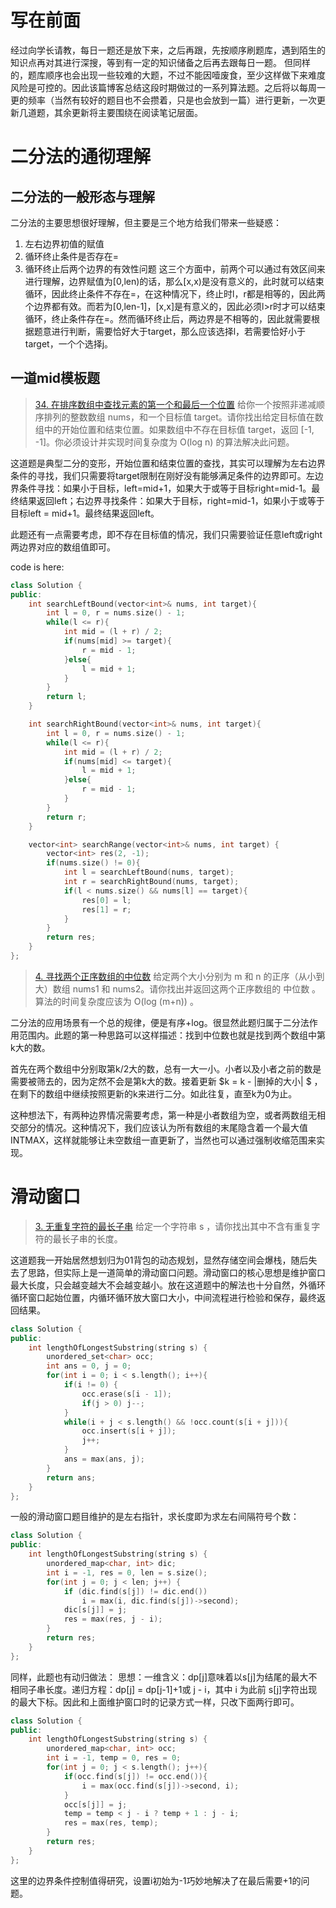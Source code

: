 # 写在前面
经过向学长请教，每日一题还是放下来，之后再跟，先按顺序刷题库，遇到陌生的知识点再对其进行深搜，等到有一定的知识储备之后再去跟每日一题。
但同样的，题库顺序也会出现一些较难的大题，不过不能因噎废食，至少这样做下来难度风险是可控的。因此该篇博客总结这段时期做过的一系列算法题。之后将以每周一更的频率（当然有较好的题目也不会攒着，只是也会放到一篇）进行更新，一次更新几道题，其余更新将主要围绕在阅读笔记层面。

# 二分法的通彻理解
## 二分法的一般形态与理解
二分法的主要思想很好理解，但主要是三个地方给我们带来一些疑惑：
1. 左右边界初值的赋值
2. 循环终止条件是否存在=
3. 循环终止后两个边界的有效性问题
这三个方面中，前两个可以通过有效区间来进行理解，边界赋值为[0,len)的话，那么[x,x)是没有意义的，此时就可以结束循环，因此终止条件不存在=，在这种情况下，终止时l，r都是相等的，因此两个边界都有效。而若为[0,len-1]，[x,x]是有意义的，因此必须l>r时才可以结束循环，终止条件存在=。然而循环终止后，两边界是不相等的，因此就需要根据题意进行判断，需要恰好大于target，那么应该选择l，若需要恰好小于target，一个个选择j。
## 一道mid模板题
>[34. 在排序数组中查找元素的第一个和最后一个位置](https://leetcode.cn/problems/find-first-and-last-position-of-element-in-sorted-array/)
>给你一个按照非递减顺序排列的整数数组 nums，和一个目标值 target。请你找出给定目标值在数组中的开始位置和结束位置。如果数组中不存在目标值 target，返回 [-1, -1]。你必须设计并实现时间复杂度为 O(log n) 的算法解决此问题。

这道题是典型二分的变形，开始位置和结束位置的查找，其实可以理解为左右边界条件的寻找，我们只需要将target限制在刚好没有能够满足条件的边界即可。左边界条件寻找：如果小于目标，left=mid+1，如果大于或等于目标right=mid-1。最终结果返回left；右边界寻找条件：如果大于目标，right=mid-1，如果小于或等于目标left = mid+1。最终结果返回left。

此题还有一点需要考虑，即不存在目标值的情况，我们只需要验证任意left或right两边界对应的数组值即可。

code is here:
```cpp
class Solution {
public:
    int searchLeftBound(vector<int>& nums, int target){
        int l = 0, r = nums.size() - 1;
        while(l <= r){
            int mid = (l + r) / 2;
            if(nums[mid] >= target){
                r = mid - 1;
            }else{
                l = mid + 1;
            }
        }
        return l;
    }

    int searchRightBound(vector<int>& nums, int target){
        int l = 0, r = nums.size() - 1;
        while(l <= r){
            int mid = (l + r) / 2;
            if(nums[mid] <= target){
                l = mid + 1;
            }else{
                r = mid - 1;
            }
        }
        return r;
    }

    vector<int> searchRange(vector<int>& nums, int target) {
        vector<int> res(2, -1);
        if(nums.size() != 0){
            int l = searchLeftBound(nums, target);
            int r = searchRightBound(nums, target);
            if(l < nums.size() && nums[l] == target){
                res[0] = l;
                res[1] = r;
            }
        }
        return res;
    }
};
```
>[4. 寻找两个正序数组的中位数](https://leetcode.cn/problems/median-of-two-sorted-arrays/)
>给定两个大小分别为 m 和 n 的正序（从小到大）数组 nums1 和 nums2。请你找出并返回这两个正序数组的 中位数 。算法的时间复杂度应该为 O(log (m+n)) 。

二分法的应用场景有一个总的规律，便是有序+log。很显然此题归属于二分法作用范围内。此题的第一种思路可以这样描述：找到中位数也就是找到两个数组中第k大的数。

首先在两个数组中分别取第k/2大的数，总有一大一小。小者以及小者之前的数是需要被筛去的，因为定然不会是第k大的数。接着更新 $k = k - |删掉的大小| $ ，在剩下的数组中继续按照更新的k来进行二分。如此往复，直至k为0为止。

这种想法下，有两种边界情况需要考虑，第一种是小者数组为空，或者两数组无相交部分的情况。这种情况下，我们应该认为所有数组的末尾隐含着一个最大值INTMAX，这样就能够让未空数组一直更新了，当然也可以通过强制收缩范围来实现。


# 滑动窗口
> [3. 无重复字符的最长子串](https://leetcode.cn/problems/longest-substring-without-repeating-characters/)
> 给定一个字符串 s ，请你找出其中不含有重复字符的最长子串的长度。

这道题我一开始居然想划归为01背包的动态规划，显然存储空间会爆栈，随后失去了思路，但实际上是一道简单的滑动窗口问题。滑动窗口的核心思想是维护窗口最大长度，只会越变越大不会越变越小。放在这道题中的解法也十分自然，外循环循环窗口起始位置，内循环循环放大窗口大小，中间流程进行检验和保存，最终返回结果。
```cpp
class Solution {
public:
    int lengthOfLongestSubstring(string s) {
        unordered_set<char> occ;
        int ans = 0, j = 0;
        for(int i = 0; i < s.length(); i++){
            if(i != 0) {
                occ.erase(s[i - 1]);
                if(j > 0) j--;
            }
            while(i + j < s.length() && !occ.count(s[i + j])){
                occ.insert(s[i + j]);
                j++;
            }
            ans = max(ans, j);
        }
        return ans;
    }
};
```
一般的滑动窗口题目维护的是左右指针，求长度即为求左右间隔符号个数：
```cpp
class Solution {
public:
    int lengthOfLongestSubstring(string s) {
        unordered_map<char, int> dic;
        int i = -1, res = 0, len = s.size();
        for(int j = 0; j < len; j++) {
            if (dic.find(s[j]) != dic.end())
                i = max(i, dic.find(s[j])->second); 
            dic[s[j]] = j;
            res = max(res, j - i);
        }
        return res;
    }
};
```
同样，此题也有动归做法：
思想：一维含义：dp[j]意味着以s[j]为结尾的最大不相同子串长度。递归方程：dp[j] = dp[j-1]+1或 j - i，其中 i 为此前 s[j]字符出现的最大下标。因此和上面维护窗口时的记录方式一样，只改下面两行即可。
```cpp
class Solution {
public:
    int lengthOfLongestSubstring(string s) {
        unordered_map<char, int> occ;
        int i = -1, temp = 0, res = 0;
        for(int j = 0; j < s.length(); j++){
            if(occ.find(s[j]) != occ.end()){
                i = max(occ.find(s[j])->second, i);
            }
            occ[s[j]] = j;
            temp = temp < j - i ? temp + 1 : j - i;
            res = max(res, temp);
        }
        return res;
    }
};

```
这里的边界条件控制值得研究，设置i初始为-1巧妙地解决了在最后需要+1的问题。